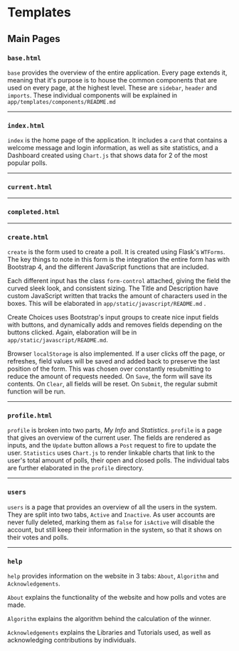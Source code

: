 # Templates

## Main Pages

### `base.html`

`base` provides the overview of the entire application. Every page extends it, meaning that it's purpose is to house the
common components that are used on every page, at the highest level. These are `sidebar`, `header` and `imports`. These
individual components will be explained in `app/templates/components/README.md`

---

### `index.html`

`index` is the home page of the application. It includes a `card` that contains a welcome message and login information,
as well as site statistics, and a Dashboard created using `Chart.js` that shows data for 2 of the most popular polls.

---

### `current.html`

---

### `completed.html`

---

### `create.html`

`create` is the form used to create a poll. It is created using Flask's `WTForms`. The key things to note in this form
is the integration the entire form has with Bootstrap 4, and the different JavaScript functions that are included. 

Each different input has the class `form-control` attached, giving the field the curved sleek look, and consistent sizing.
The Title and Description have custom JavaScript written that tracks the amount of characters used in the boxes. This will
be elaborated in `app/static/javascript/README.md` .

Create Choices uses Bootstrap's input groups to create nice input fields with buttons, and dynamically adds and removes fields
depending on the buttons clicked. Again, elaboration will be in `app/static/javascript/README.md`.

Browser `localStorage` is also implemented. If a user clicks off the page, or refreshes, field values will be saved and
added back to preserve the last position of the form. This was chosen over constantly resubmitting to reduce the amount of requests
needed. On `Save`, the form will save its contents. On `Clear`, all fields will be reset. On `Submit`, the regular submit function
will be run.

---

### `profile.html`

`profile` is broken into two parts, *My Info* and *Statistics*. `profile` is a page that gives an overview of the current user. 
The fields are rendered as inputs, and the `Update` button allows a `Post` request to fire to update the user. `Statistics` uses
`Chart.js` to render linkable charts that link to the user's total amount of polls, their open and closed polls. The individual
tabs are further elaborated in the `profile` directory.

---

### `users`

`users` is a page that provides an overview of all the users in the system. They are split into two tabs, `Active` and 
`Inactive`. As user accounts are never fully deleted, marking them as `false` for `isActive` will disable the account, but
still keep their information in the system, so that it shows on their votes and polls.

---

### `help`

`help` provides information on the website in 3 tabs: `About`, `Algorithm` and `Acknowledgements`. 

`About` explains the functionality of the website and how polls and votes are made.

`Algorithm` explains the algorithm behind the calculation of the winner.

`Acknowledgements` explains the Libraries and Tutorials used, as well as acknowledging contributions by individuals.
